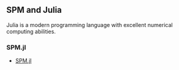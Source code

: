 ## SPM and Julia

Julia is a modern programming language with excellent numerical
computing abilities.

### SPM.jl

- [SPM.jl](https://github.com/spm/SPM.jl)
